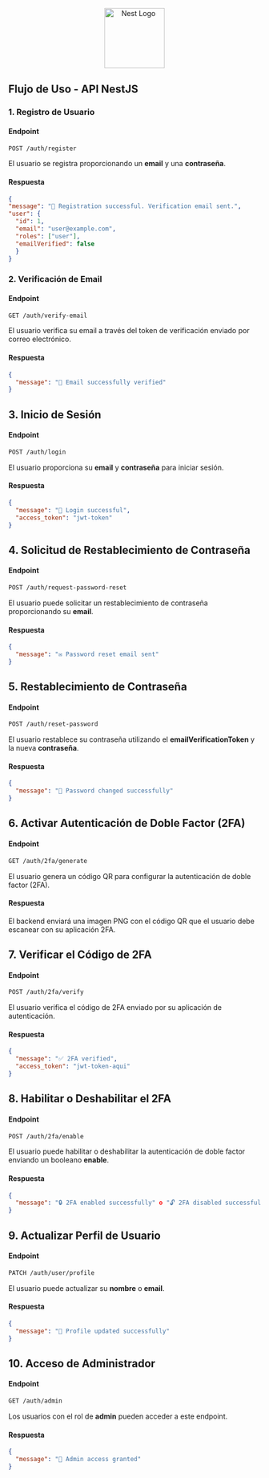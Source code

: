 <p align="center">
  <a href="http://nestjs.com/" target="blank"><img src="https://nestjs.com/img/logo-small.svg" width="120" alt="Nest Logo" /></a>
</p>

## Flujo de Uso - API NestJS

### 1\. Registro de Usuario

#### Endpoint

```bash
POST /auth/register
```

El usuario se registra proporcionando un **email** y una **contraseña**.

#### Respuesta

```json
{
"message": "📧 Registration successful. Verification email sent.",
"user": {
  "id": 1,
  "email": "user@example.com",
  "roles": ["user"],
  "emailVerified": false
  }
}
```

### 2\. Verificación de Email

#### Endpoint

```bash
GET /auth/verify-email
```

El usuario verifica su email a través del token de verificación enviado por correo electrónico.

#### Respuesta

```json
{
  "message": "📧 Email successfully verified"
}
```

## 3\. Inicio de Sesión

#### Endpoint

```bash
POST /auth/login
```

El usuario proporciona su **email** y **contraseña** para iniciar sesión.

#### Respuesta

```json
{
  "message": "🔐 Login successful",
  "access_token": "jwt-token"
}
```

## 4\. Solicitud de Restablecimiento de Contraseña

#### Endpoint

```bash
POST /auth/request-password-reset
```

El usuario puede solicitar un restablecimiento de contraseña proporcionando su **email**.

#### Respuesta

```json
{
  "message": "✉️ Password reset email sent"
}
```

## 5\. Restablecimiento de Contraseña

#### Endpoint

```bash
POST /auth/reset-password
```

El usuario restablece su contraseña utilizando el **emailVerificationToken** y la nueva **contraseña**.

#### Respuesta

```json
{
  "message": "🔑 Password changed successfully"
}
```

## 6\. Activar Autenticación de Doble Factor (2FA)

#### Endpoint

```bash
GET /auth/2fa/generate
```

El usuario genera un código QR para configurar la autenticación de doble factor (2FA).

#### Respuesta

El backend enviará una imagen PNG con el código QR que el usuario debe escanear con su aplicación 2FA.

## 7\. Verificar el Código de 2FA

#### Endpoint

```bash
POST /auth/2fa/verify
```

El usuario verifica el código de 2FA enviado por su aplicación de autenticación.

#### Respuesta

```json
{
  "message": "✅ 2FA verified",
  "access_token": "jwt-token-aqui"
}
```

## 8\. Habilitar o Deshabilitar el 2FA

#### Endpoint

```bash
POST /auth/2fa/enable
```

El usuario puede habilitar o deshabilitar la autenticación de doble factor enviando un booleano **enable**.

#### Respuesta

```json
{
  "message": "🔒 2FA enabled successfully" o "🔓 2FA disabled successfully"
}
```

## 9\. Actualizar Perfil de Usuario

#### Endpoint

```bash
PATCH /auth/user/profile
```

El usuario puede actualizar su **nombre** o **email**.

#### Respuesta

```json
{
  "message": "👤 Profile updated successfully"
}
```

## 10\. Acceso de Administrador

#### Endpoint

```bash
GET /auth/admin
```

Los usuarios con el rol de **admin** pueden acceder a este endpoint.

#### Respuesta

```json
{
  "message": "🔐 Admin access granted"
}
```

